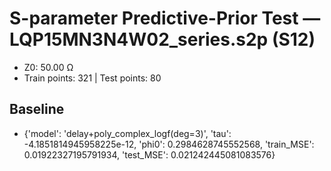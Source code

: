 # S-parameter Predictive-Prior Test — LQP15MN3N4W02_series.s2p (S12)
- Z0: 50.00 Ω
- Train points: 321  |  Test points: 80

## Baseline
- {'model': 'delay+poly_complex_logf(deg=3)', 'tau': -4.1851814945958225e-12, 'phi0': 0.2984628745552568, 'train_MSE': 0.01922327195791934, 'test_MSE': 0.021242445081083576}